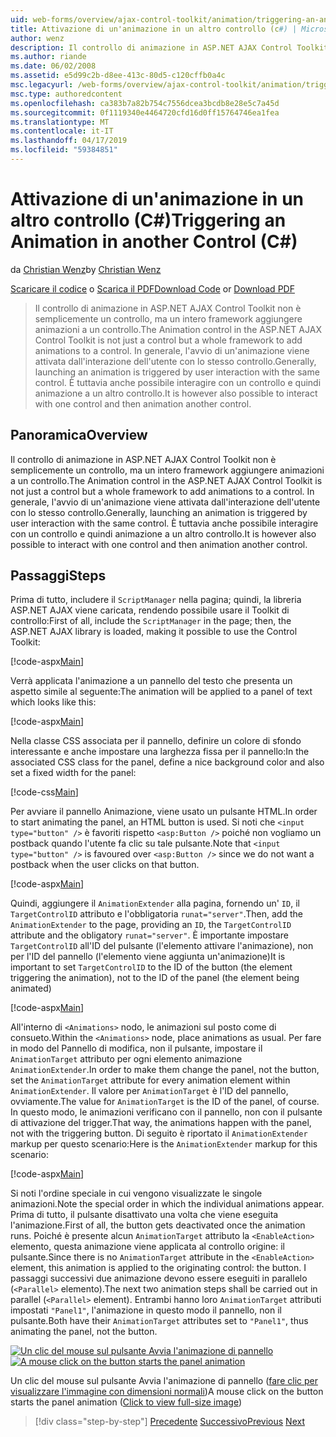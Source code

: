 ```yaml
---
uid: web-forms/overview/ajax-control-toolkit/animation/triggering-an-animation-in-another-control-cs
title: Attivazione di un'animazione in un altro controllo (c#) | Microsoft Docs
author: wenz
description: Il controllo di animazione in ASP.NET AJAX Control Toolkit non è semplicemente un controllo, ma un intero framework aggiungere animazioni a un controllo. In generale, l'avvio di un...
ms.author: riande
ms.date: 06/02/2008
ms.assetid: e5d99c2b-d8ee-413c-80d5-c120cffb0a4c
msc.legacyurl: /web-forms/overview/ajax-control-toolkit/animation/triggering-an-animation-in-another-control-cs
msc.type: authoredcontent
ms.openlocfilehash: ca383b7a82b754c7556dcea3bcdb8e28e5c7a45d
ms.sourcegitcommit: 0f1119340e4464720cfd16d0ff15764746ea1fea
ms.translationtype: MT
ms.contentlocale: it-IT
ms.lasthandoff: 04/17/2019
ms.locfileid: "59384851"
---
```

# <a name="triggering-an-animation-in-another-control-c"></a><span data-ttu-id="a7a1a-104">Attivazione di un'animazione in un altro controllo (C#)</span><span class="sxs-lookup"><span data-stu-id="a7a1a-104">Triggering an Animation in another Control (C#)</span></span>

<span data-ttu-id="a7a1a-105">da [Christian Wenz](https://github.com/wenz)</span><span class="sxs-lookup"><span data-stu-id="a7a1a-105">by [Christian Wenz](https://github.com/wenz)</span></span>

<span data-ttu-id="a7a1a-106">[Scaricare il codice](http://download.microsoft.com/download/f/9/a/f9a26acd-8df4-4484-8a18-199e4598f411/Animation8.cs.zip) o [Scarica il PDF](http://download.microsoft.com/download/6/7/1/6718d452-ff89-4d3f-a90e-c74ec2d636a3/animation8CS.pdf)</span><span class="sxs-lookup"><span data-stu-id="a7a1a-106">[Download Code](http://download.microsoft.com/download/f/9/a/f9a26acd-8df4-4484-8a18-199e4598f411/Animation8.cs.zip) or [Download PDF](http://download.microsoft.com/download/6/7/1/6718d452-ff89-4d3f-a90e-c74ec2d636a3/animation8CS.pdf)</span></span>

> <span data-ttu-id="a7a1a-107">Il controllo di animazione in ASP.NET AJAX Control Toolkit non è semplicemente un controllo, ma un intero framework aggiungere animazioni a un controllo.</span><span class="sxs-lookup"><span data-stu-id="a7a1a-107">The Animation control in the ASP.NET AJAX Control Toolkit is not just a control but a whole framework to add animations to a control.</span></span> <span data-ttu-id="a7a1a-108">In generale, l'avvio di un'animazione viene attivata dall'interazione dell'utente con lo stesso controllo.</span><span class="sxs-lookup"><span data-stu-id="a7a1a-108">Generally, launching an animation is triggered by user interaction with the same control.</span></span> <span data-ttu-id="a7a1a-109">È tuttavia anche possibile interagire con un controllo e quindi animazione a un altro controllo.</span><span class="sxs-lookup"><span data-stu-id="a7a1a-109">It is however also possible to interact with one control and then animation another control.</span></span>


## <a name="overview"></a><span data-ttu-id="a7a1a-110">Panoramica</span><span class="sxs-lookup"><span data-stu-id="a7a1a-110">Overview</span></span>

<span data-ttu-id="a7a1a-111">Il controllo di animazione in ASP.NET AJAX Control Toolkit non è semplicemente un controllo, ma un intero framework aggiungere animazioni a un controllo.</span><span class="sxs-lookup"><span data-stu-id="a7a1a-111">The Animation control in the ASP.NET AJAX Control Toolkit is not just a control but a whole framework to add animations to a control.</span></span> <span data-ttu-id="a7a1a-112">In generale, l'avvio di un'animazione viene attivata dall'interazione dell'utente con lo stesso controllo.</span><span class="sxs-lookup"><span data-stu-id="a7a1a-112">Generally, launching an animation is triggered by user interaction with the same control.</span></span> <span data-ttu-id="a7a1a-113">È tuttavia anche possibile interagire con un controllo e quindi animazione a un altro controllo.</span><span class="sxs-lookup"><span data-stu-id="a7a1a-113">It is however also possible to interact with one control and then animation another control.</span></span>

## <a name="steps"></a><span data-ttu-id="a7a1a-114">Passaggi</span><span class="sxs-lookup"><span data-stu-id="a7a1a-114">Steps</span></span>

<span data-ttu-id="a7a1a-115">Prima di tutto, includere il `ScriptManager` nella pagina; quindi, la libreria ASP.NET AJAX viene caricata, rendendo possibile usare il Toolkit di controllo:</span><span class="sxs-lookup"><span data-stu-id="a7a1a-115">First of all, include the `ScriptManager` in the page; then, the ASP.NET AJAX library is loaded, making it possible to use the Control Toolkit:</span></span>

[!code-aspx[Main](triggering-an-animation-in-another-control-cs/samples/sample1.aspx)]

<span data-ttu-id="a7a1a-116">Verrà applicata l'animazione a un pannello del testo che presenta un aspetto simile al seguente:</span><span class="sxs-lookup"><span data-stu-id="a7a1a-116">The animation will be applied to a panel of text which looks like this:</span></span>

[!code-aspx[Main](triggering-an-animation-in-another-control-cs/samples/sample2.aspx)]

<span data-ttu-id="a7a1a-117">Nella classe CSS associata per il pannello, definire un colore di sfondo interessante e anche impostare una larghezza fissa per il pannello:</span><span class="sxs-lookup"><span data-stu-id="a7a1a-117">In the associated CSS class for the panel, define a nice background color and also set a fixed width for the panel:</span></span>

[!code-css[Main](triggering-an-animation-in-another-control-cs/samples/sample3.css)]

<span data-ttu-id="a7a1a-118">Per avviare il pannello Animazione, viene usato un pulsante HTML.</span><span class="sxs-lookup"><span data-stu-id="a7a1a-118">In order to start animating the panel, an HTML button is used.</span></span> <span data-ttu-id="a7a1a-119">Si noti che `<input type="button" />` è favoriti rispetto `<asp:Button />` poiché non vogliamo un postback quando l'utente fa clic su tale pulsante.</span><span class="sxs-lookup"><span data-stu-id="a7a1a-119">Note that `<input type="button" />` is favoured over `<asp:Button />` since we do not want a postback when the user clicks on that button.</span></span>

[!code-aspx[Main](triggering-an-animation-in-another-control-cs/samples/sample4.aspx)]

<span data-ttu-id="a7a1a-120">Quindi, aggiungere il `AnimationExtender` alla pagina, fornendo un' `ID`, il `TargetControlID` attributo e l'obbligatoria `runat="server"`.</span><span class="sxs-lookup"><span data-stu-id="a7a1a-120">Then, add the `AnimationExtender` to the page, providing an `ID`, the `TargetControlID` attribute and the obligatory `runat="server"`.</span></span> <span data-ttu-id="a7a1a-121">È importante impostare `TargetControlID` all'ID del pulsante (l'elemento attivare l'animazione), non per l'ID del pannello (l'elemento viene aggiunta un'animazione)</span><span class="sxs-lookup"><span data-stu-id="a7a1a-121">It is important to set `TargetControlID` to the ID of the button (the element triggering the animation), not to the ID of the panel (the element being animated)</span></span>

[!code-aspx[Main](triggering-an-animation-in-another-control-cs/samples/sample5.aspx)]

<span data-ttu-id="a7a1a-122">All'interno di `<Animations>` nodo, le animazioni sul posto come di consueto.</span><span class="sxs-lookup"><span data-stu-id="a7a1a-122">Within the `<Animations>` node, place animations as usual.</span></span> <span data-ttu-id="a7a1a-123">Per fare in modo del Pannello di modifica, non il pulsante, impostare il `AnimationTarget` attributo per ogni elemento animazione `AnimationExtender`.</span><span class="sxs-lookup"><span data-stu-id="a7a1a-123">In order to make them change the panel, not the button, set the `AnimationTarget` attribute for every animation element within `AnimationExtender`.</span></span> <span data-ttu-id="a7a1a-124">Il valore per `AnimationTarget` è l'ID del pannello, ovviamente.</span><span class="sxs-lookup"><span data-stu-id="a7a1a-124">The value for `AnimationTarget` is the ID of the panel, of course.</span></span> <span data-ttu-id="a7a1a-125">In questo modo, le animazioni verificano con il pannello, non con il pulsante di attivazione del trigger.</span><span class="sxs-lookup"><span data-stu-id="a7a1a-125">That way, the animations happen with the panel, not with the triggering button.</span></span> <span data-ttu-id="a7a1a-126">Di seguito è riportato il `AnimationExtender` markup per questo scenario:</span><span class="sxs-lookup"><span data-stu-id="a7a1a-126">Here is the `AnimationExtender` markup for this scenario:</span></span>

[!code-aspx[Main](triggering-an-animation-in-another-control-cs/samples/sample6.aspx)]

<span data-ttu-id="a7a1a-127">Si noti l'ordine speciale in cui vengono visualizzate le singole animazioni.</span><span class="sxs-lookup"><span data-stu-id="a7a1a-127">Note the special order in which the individual animations appear.</span></span> <span data-ttu-id="a7a1a-128">Prima di tutto, il pulsante disattivato una volta che viene eseguita l'animazione.</span><span class="sxs-lookup"><span data-stu-id="a7a1a-128">First of all, the button gets deactivated once the animation runs.</span></span> <span data-ttu-id="a7a1a-129">Poiché è presente alcun `AnimationTarget` attributo la `<EnableAction>` elemento, questa animazione viene applicata al controllo origine: il pulsante.</span><span class="sxs-lookup"><span data-stu-id="a7a1a-129">Since there is no `AnimationTarget` attribute in the `<EnableAction>` element, this animation is applied to the originating control: the button.</span></span> <span data-ttu-id="a7a1a-130">I passaggi successivi due animazione devono essere eseguiti in parallelo (`<Parallel>` elemento).</span><span class="sxs-lookup"><span data-stu-id="a7a1a-130">The next two animation steps shall be carried out in parallel (`<Parallel>` element).</span></span> <span data-ttu-id="a7a1a-131">Entrambi hanno loro `AnimationTarget` attributi impostati `"Panel1"`, l'animazione in questo modo il pannello, non il pulsante.</span><span class="sxs-lookup"><span data-stu-id="a7a1a-131">Both have their `AnimationTarget` attributes set to `"Panel1"`, thus animating the panel, not the button.</span></span>


<span data-ttu-id="a7a1a-132">[![Un clic del mouse sul pulsante Avvia l'animazione di pannello](triggering-an-animation-in-another-control-cs/_static/image2.png)](triggering-an-animation-in-another-control-cs/_static/image1.png)</span><span class="sxs-lookup"><span data-stu-id="a7a1a-132">[![A mouse click on the button starts the panel animation](triggering-an-animation-in-another-control-cs/_static/image2.png)](triggering-an-animation-in-another-control-cs/_static/image1.png)</span></span>

<span data-ttu-id="a7a1a-133">Un clic del mouse sul pulsante Avvia l'animazione di pannello ([fare clic per visualizzare l'immagine con dimensioni normali](triggering-an-animation-in-another-control-cs/_static/image3.png))</span><span class="sxs-lookup"><span data-stu-id="a7a1a-133">A mouse click on the button starts the panel animation ([Click to view full-size image](triggering-an-animation-in-another-control-cs/_static/image3.png))</span></span>

> [!div class="step-by-step"]
> <span data-ttu-id="a7a1a-134">[Precedente](disabling-actions-during-animation-cs.md)
> [Successivo](modifying-animations-from-the-server-side-cs.md)</span><span class="sxs-lookup"><span data-stu-id="a7a1a-134">[Previous](disabling-actions-during-animation-cs.md)
[Next](modifying-animations-from-the-server-side-cs.md)</span></span>
